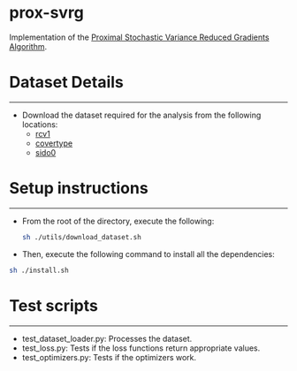 # prox-svrg
Implementation of the [Proximal Stochastic Variance Reduced Gradients Algorithm](https://arxiv.org/pdf/1403.4699.pdf).

# Dataset Details
-------------------
- Download the dataset required for the analysis from the following locations:
  - [rcv1](https://www.csie.ntu.edu.tw/~cjlin/libsvmtools/datasets/binary/rcv1_train.binary.bz2)
  - [covertype](https://www.csie.ntu.edu.tw/~cjlin/libsvmtools/datasets/binary/covtype.libsvm.binary.scale.bz2)
  - [sido0](http://www.causality.inf.ethz.ch/data/sido0_text.zip)

# Setup instructions
----------------------
- From the root of the directory, execute the following:
  ```sh
  sh ./utils/download_dataset.sh
  ```
- Then, execute the following command to install all the dependencies:
```sh
sh ./install.sh
```

# Test scripts
---------------
- test_dataset_loader.py: Processes the dataset.
- test_loss.py: Tests if the loss functions return appropriate values.
- test_optimizers.py: Tests if the optimizers work.
